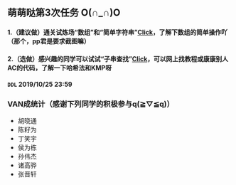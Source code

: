 萌萌哒第3次任务 O(∩_∩)O
------
#### 1.（建议做）通关试炼场“数组”和“简单字符串”[Click](https://www.luogu.org/training/mainpage)，了解下数组的简单操作吖（那个，pp君是要求截图嘛）

#### 2.（选做）感兴趣的同学可以试试“子串查找”[Click](https://loj.ac/problem/103)，可以网上找教程或康康别人AC的代码，了解一下哈希法和KMP呀
#### `DDL` 2019/10/25 23:59

### VAN成统计（感谢下列同学的积极参与q(≧▽≦q)）
* 胡晓通  
* 陈籽为  
* 丁笑宇  
* 侯为栋  
* 孙伟杰  
* 诸高骅  
* 张晋轩  
